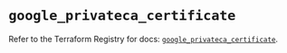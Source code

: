 # `google_privateca_certificate`

Refer to the Terraform Registry for docs: [`google_privateca_certificate`](https://registry.terraform.io/providers/hashicorp/google-beta/6.29.0/docs/resources/google_privateca_certificate).
